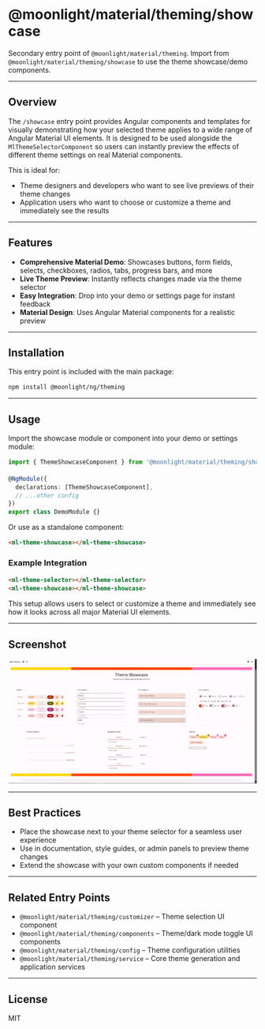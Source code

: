 # @moonlight/material/theming/showcase

Secondary entry point of `@moonlight/material/theming`. Import from `@moonlight/material/theming/showcase` to use the theme showcase/demo components.

---

## Overview

The `/showcase` entry point provides Angular components and templates for visually demonstrating how your selected theme applies to a wide range of Angular Material UI elements. It is designed to be used alongside the `MlThemeSelectorComponent` so users can instantly preview the effects of different theme settings on real Material components.

This is ideal for:
- Theme designers and developers who want to see live previews of their theme changes
- Application users who want to choose or customize a theme and immediately see the results

---

## Features

- **Comprehensive Material Demo**: Showcases buttons, form fields, selects, checkboxes, radios, tabs, progress bars, and more
- **Live Theme Preview**: Instantly reflects changes made via the theme selector
- **Easy Integration**: Drop into your demo or settings page for instant feedback
- **Material Design**: Uses Angular Material components for a realistic preview

---

## Installation

This entry point is included with the main package:

```bash
npm install @moonlight/ng/theming
```

---

## Usage

Import the showcase module or component into your demo or settings module:

```typescript
import { ThemeShowcaseComponent } from '@moonlight/material/theming/showcase';

@NgModule({
  declarations: [ThemeShowcaseComponent],
  // ...other config
})
export class DemoModule {}
```

Or use as a standalone component:

```html
<ml-theme-showcase></ml-theme-showcase>
```

### Example Integration

```html
<ml-theme-selector></ml-theme-selector>
<ml-theme-showcase></ml-theme-showcase>
```

This setup allows users to select or customize a theme and immediately see how it looks across all major Material UI elements.

---

## Screenshot

![Theme Showcase Example](showcase-screenshot.png)

---

## Best Practices

- Place the showcase next to your theme selector for a seamless user experience
- Use in documentation, style guides, or admin panels to preview theme changes
- Extend the showcase with your own custom components if needed

---

## Related Entry Points

- `@moonlight/material/theming/customizer` – Theme selection UI component
- `@moonlight/material/theming/components` – Theme/dark mode toggle UI components
- `@moonlight/material/theming/config` – Theme configuration utilities
- `@moonlight/material/theming/service` – Core theme generation and application services

---

## License

MIT
